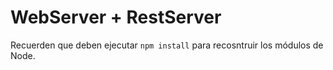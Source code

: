# WebServer + RestServer

Recuerden que deben ejecutar ```npm install``` para recosntruir los módulos de Node.